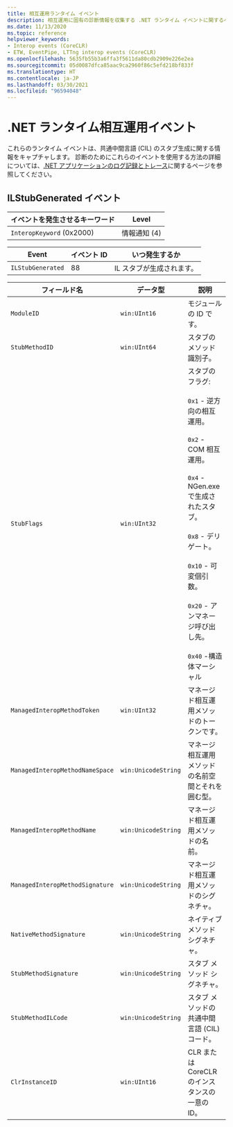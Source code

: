```yaml
---
title: 相互運用ランタイム イベント
description: 相互運用に固有の診断情報を収集する .NET ランタイム イベントに関するページを参照してください。
ms.date: 11/13/2020
ms.topic: reference
helpviewer_keywords:
- Interop events (CoreCLR)
- ETW, EventPipe, LTTng interop events (CoreCLR)
ms.openlocfilehash: 5635fb55b3a6ffa3f5611da80cdb2909e226e2ea
ms.sourcegitcommit: 05d0087dfca85aac9ca2960f86c5efd218bf833f
ms.translationtype: HT
ms.contentlocale: ja-JP
ms.lasthandoff: 03/30/2021
ms.locfileid: "96594048"
---
```

# <a name="net-runtime-interop-events"></a>.NET ランタイム相互運用イベント

これらのランタイム イベントは、共通中間言語 (CIL) のスタブ生成に関する情報をキャプチャします。 診断のためにこれらのイベントを使用する方法の詳細については、[.NET アプリケーションのログ記録とトレース](../../core/diagnostics/logging-tracing.md)に関するページを参照してください。

## <a name="ilstubgenerated-event"></a>ILStubGenerated イベント

|イベントを発生させるキーワード|Level|
|-----------------------------------|-----------|
|`InteropKeyword` (0x2000)|情報通知 (4)|
  
|Event|イベント ID|いつ発生するか|
|-----------|--------------|-----------------|
|`ILStubGenerated`|88|IL スタブが生成されます。|

|フィールド名|データ型|説明|
|----------------|---------------|-----------------|
|`ModuleID`|`win:UInt16`|モジュールの ID です。|
|`StubMethodID`|`win:UInt64`|スタブのメソッド識別子。|
|`StubFlags`|`win:UInt32`|スタブのフラグ:<br /><br /> `0x1` - 逆方向の相互運用。<br /><br /> `0x2` - COM 相互運用。<br /><br /> `0x4` - NGen.exe で生成されたスタブ。<br /><br /> `0x8` - デリゲート。<br /><br /> `0x10` - 可変個引数。<br /><br /> `0x20` - アンマネージ呼び出し先。<br /><br /> `0x40` -構造体マーシャル|
|`ManagedInteropMethodToken`|`win:UInt32`|マネージド相互運用メソッドのトークンです。|
|`ManagedInteropMethodNameSpace`|`win:UnicodeString`|マネージ相互運用メソッドの名前空間とそれを囲む型。|
|`ManagedInteropMethodName`|`win:UnicodeString`|マネージド相互運用メソッドの名前。|
|`ManagedInteropMethodSignature`|`win:UnicodeString`|マネージド相互運用メソッドのシグネチャ。|
|`NativeMethodSignature`|`win:UnicodeString`|ネイティブ メソッド シグネチャ。|
|`StubMethodSignature`|`win:UnicodeString`|スタブ メソッド シグネチャ。|
|`StubMethodILCode`|`win:UnicodeString`|スタブ メソッドの共通中間言語 (CIL) コード。|
|`ClrInstanceID`|`win:UInt16`|CLR または CoreCLR のインスタンスの一意の ID。|
